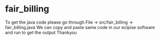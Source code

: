 # fair_billing
To get the java code please go through File -> src/fair_billing -> fair_billing.java
We can copy and paste same code in our eclpise software and run to get the output 
Thankyou

